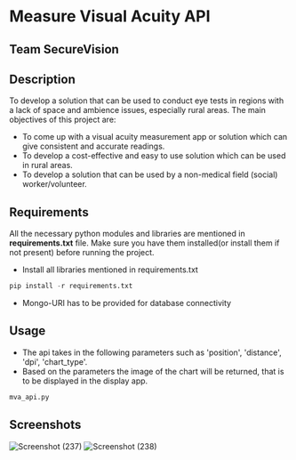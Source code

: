 # **Measure Visual Acuity API**
## Team SecureVision 

## Description
To develop a solution that can be used to conduct eye tests in regions with a lack of space and ambience issues, especially rural areas. 
The main objectives of this project are:
- To come up with a visual acuity measurement app or solution which can give consistent and accurate readings.
- To develop a cost-effective and easy to use solution which can be used in rural areas.
- To develop a solution that can be used by a non-medical field (social) worker/volunteer.

## Requirements
All the necessary python modules and libraries are mentioned in **requirements.txt** file. Make sure you have them installed(or install them if not present) before running the project.

- Install all libraries mentioned in requirements.txt
 ```python
pip install -r requirements.txt
```
- Mongo-URI has to be provided for database connectivity

## Usage
- The api takes in the following parameters such as 'position', 'distance', 'dpi', 'chart_type'.
- Based on the parameters the image of the chart will be returned, that is to be displayed in the display app.
 ```python
mva_api.py
```

## Screenshots
![Screenshot (237)](https://user-images.githubusercontent.com/62014238/116792635-86be9d00-aadf-11eb-964b-d432fabd1563.png)
![Screenshot (238)](https://user-images.githubusercontent.com/62014238/116792638-8c1be780-aadf-11eb-9107-060de5c41dbc.png)


